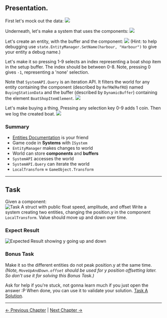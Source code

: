 ## Presentation.
First let's mock out the data:
![](Resources/A-CodeP1.png)

Underneath, let's make a system that uses the components:
![](Resources/A-CodeP2.png)

Let's create an entity, with the buffer and the component:
![](Resources/A-CodeP3.png)
(Hint: to help debugging use `state.EntityManager.SetName(harbour, "Harbour")` to give your entity a debug name.)

Let's make it so pressing 1-9 selects an index representing a boat shop item in the setup buffer. The index should be between 0-8. Note, pressing 0 gives `-1`, representing a 'none' selection.

Note that `SystemAPI.Query` is an iteration API. It filters the world for any entity containing the component (described by `RefRW`/`RefRO`) named `BuyingStationData` and the buffer (described by `DynamicBuffer`) containing the element `BoatShopItemElement`.
![](Resources/A-CodeP4.png)

Let's make buying a thing. Pressing any selection key 0-9 adds 1 coin. Then we log the created boat.
![](Resources/A-CodeP5.png)

### Summary
- [Entities Documentation][EntitiesDocs] is your friend
- Game code in **Systems** with `ISystem`
- `EntityManager` makes changes to world
- World can store **components** and **buffers**
- `SystemAPI` accesses the world
- `SystemAPI.Query` can iterate the world
- `LocalTransform` ≈ `GameObject.Transform`

---------

## Task
Given a component:
![Task A struct with public float speed, amplitude, and offset](Resources/TaskAStruct.png)
Write a system creating two entities, changing the position.y in the component `LocalTransform`. Value should move up and down over time.

### Expect Result
![Expected Result showing y going up and down](Resources/TaskAExpectedResult.gif)
### Bonus Task
Make it so the different entities do not peak position.y at the same time. *(Note, `MoveUpAndDown.offset` should be used for y position offsetting later. So don't use it for solving this Bonus Task.)*

Ask for help if you're stuck, not gonna learn much if you just open the answer :P When done, you can use it to validate your solution. [Task A Solution](https://github.com/Daxode/ECS-Workshop/commit/8c734de184d8cb09f0a23edc1239722d2365d303).

-----
[<- Previous Chapter](1-Intro.md) | [Next Chapter ->](3-Authoring-vs-Runtime.md)

[EntitiesDocs]: https://docs.unity3d.com/Packages/com.unity.entities@latest